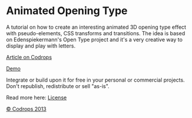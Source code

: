 
Animated Opening Type
=========

A tutorial on how to create an interesting animated 3D opening type effect with pseudo-elements, CSS transforms and transitions. The idea is based on Edenspiekermann's Open Type project and it's a very creative way to display and play with letters.

[Article on Codrops](http://tympanus.net/codrops/?p=16966)

[Demo](http://tympanus.net/Tutorials/AnimatedOpeningType/)

Integrate or build upon it for free in your personal or commercial projects. Don't republish, redistribute or sell "as-is". 

Read more here: [License](http://tympanus.net/codrops/licensing/)

[© Codrops 2013](http://www.codrops.com)